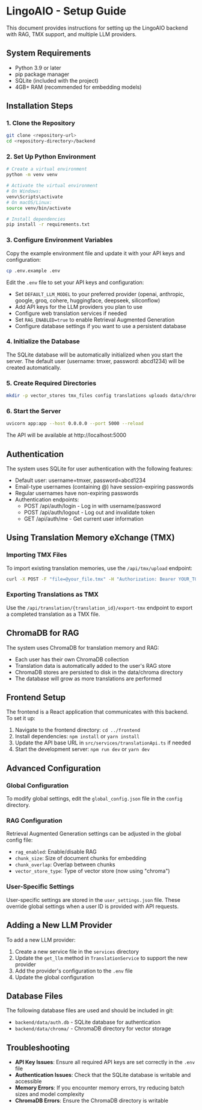 
# LingoAIO - Setup Guide

This document provides instructions for setting up the LingoAIO backend with RAG, TMX support, and multiple LLM providers.

## System Requirements

- Python 3.9 or later
- pip package manager
- SQLite (included with the project)
- 4GB+ RAM (recommended for embedding models)

## Installation Steps

### 1. Clone the Repository

```bash
git clone <repository-url>
cd <repository-directory>/backend
```

### 2. Set Up Python Environment

```bash
# Create a virtual environment
python -m venv venv

# Activate the virtual environment
# On Windows:
venv\Scripts\activate
# On macOS/Linux:
source venv/bin/activate

# Install dependencies
pip install -r requirements.txt
```

### 3. Configure Environment Variables

Copy the example environment file and update it with your API keys and configuration:

```bash
cp .env.example .env
```

Edit the `.env` file to set your API keys and configuration:

- Set `DEFAULT_LLM_MODEL` to your preferred provider (openai, anthropic, google, groq, cohere, huggingface, deepseek, siliconflow)
- Add API keys for the LLM providers you plan to use
- Configure web translation services if needed
- Set `RAG_ENABLED=true` to enable Retrieval Augmented Generation
- Configure database settings if you want to use a persistent database

### 4. Initialize the Database

The SQLite database will be automatically initialized when you start the server. The default user (username: tmxer, password: abcd1234) will be created automatically.

### 5. Create Required Directories

```bash
mkdir -p vector_stores tmx_files config translations uploads data/chroma
```

### 6. Start the Server

```bash
uvicorn app:app --host 0.0.0.0 --port 5000 --reload
```

The API will be available at http://localhost:5000

## Authentication

The system uses SQLite for user authentication with the following features:

- Default user: username=tmxer, password=abcd1234
- Email-type usernames (containing @) have session-expiring passwords
- Regular usernames have non-expiring passwords
- Authentication endpoints:
  - POST /api/auth/login - Log in with username/password
  - POST /api/auth/logout - Log out and invalidate token
  - GET /api/auth/me - Get current user information

## Using Translation Memory eXchange (TMX)

### Importing TMX Files

To import existing translation memories, use the `/api/tmx/upload` endpoint:

```bash
curl -X POST -F "file=@your_file.tmx" -H "Authorization: Bearer YOUR_TOKEN" http://localhost:5000/api/tmx/upload
```

### Exporting Translations as TMX

Use the `/api/translation/{translation_id}/export-tmx` endpoint to export a completed translation as a TMX file.

## ChromaDB for RAG

The system uses ChromaDB for translation memory and RAG:

- Each user has their own ChromaDB collection
- Translation data is automatically added to the user's RAG store
- ChromaDB stores are persisted to disk in the data/chroma directory
- The database will grow as more translations are performed

## Frontend Setup

The frontend is a React application that communicates with this backend. To set it up:

1. Navigate to the frontend directory: `cd ../frontend`
2. Install dependencies: `npm install` or `yarn install`
3. Update the API base URL in `src/services/translationApi.ts` if needed
4. Start the development server: `npm run dev` or `yarn dev`

## Advanced Configuration

### Global Configuration

To modify global settings, edit the `global_config.json` file in the `config` directory.

### RAG Configuration

Retrieval Augmented Generation settings can be adjusted in the global config file:

- `rag_enabled`: Enable/disable RAG
- `chunk_size`: Size of document chunks for embedding
- `chunk_overlap`: Overlap between chunks
- `vector_store_type`: Type of vector store (now using "chroma")

### User-Specific Settings

User-specific settings are stored in the `user_settings.json` file. These override global settings when a user ID is provided with API requests.

## Adding a New LLM Provider

To add a new LLM provider:

1. Create a new service file in the `services` directory
2. Update the `get_llm` method in `TranslationService` to support the new provider
3. Add the provider's configuration to the `.env` file
4. Update the global configuration

## Database Files

The following database files are used and should be included in git:

- `backend/data/auth.db` - SQLite database for authentication
- `backend/data/chroma/` - ChromaDB directory for vector storage

## Troubleshooting

- **API Key Issues**: Ensure all required API keys are set correctly in the `.env` file
- **Authentication Issues**: Check that the SQLite database is writable and accessible
- **Memory Errors**: If you encounter memory errors, try reducing batch sizes and model complexity
- **ChromaDB Errors**: Ensure the ChromaDB directory is writable

